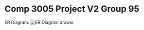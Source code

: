 # Comp 3005 Project V2 Group 95
ER Diagram:
![ER Diagram drawio](https://github.com/TeriakiSauce/Comp3005Project/assets/48898220/9992a3a0-aafc-41a6-b053-bd7d0da6a7e0)
